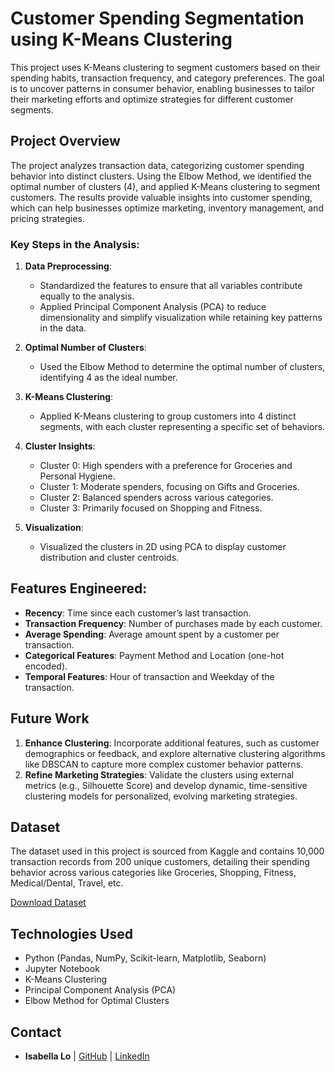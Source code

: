 # Customer Spending Segmentation using K-Means Clustering

This project uses K-Means clustering to segment customers based on their spending habits, transaction frequency, and category preferences. The goal is to uncover patterns in consumer behavior, enabling businesses to tailor their marketing efforts and optimize strategies for different customer segments.

## Project Overview

The project analyzes transaction data, categorizing customer spending behavior into distinct clusters. Using the Elbow Method, we identified the optimal number of clusters (4), and applied K-Means clustering to segment customers. The results provide valuable insights into customer spending, which can help businesses optimize marketing, inventory management, and pricing strategies.

### Key Steps in the Analysis:

1. **Data Preprocessing**: 
   - Standardized the features to ensure that all variables contribute equally to the analysis.
   - Applied Principal Component Analysis (PCA) to reduce dimensionality and simplify visualization while retaining key patterns in the data.

2. **Optimal Number of Clusters**:
   - Used the Elbow Method to determine the optimal number of clusters, identifying 4 as the ideal number.
   
3. **K-Means Clustering**:
   - Applied K-Means clustering to group customers into 4 distinct segments, with each cluster representing a specific set of behaviors.

4. **Cluster Insights**:
   - Cluster 0: High spenders with a preference for Groceries and Personal Hygiene.
   - Cluster 1: Moderate spenders, focusing on Gifts and Groceries.
   - Cluster 2: Balanced spenders across various categories.
   - Cluster 3: Primarily focused on Shopping and Fitness.

5. **Visualization**:
   - Visualized the clusters in 2D using PCA to display customer distribution and cluster centroids.

## Features Engineered:

- **Recency**: Time since each customer’s last transaction.
- **Transaction Frequency**: Number of purchases made by each customer.
- **Average Spending**: Average amount spent by a customer per transaction.
- **Categorical Features**: Payment Method and Location (one-hot encoded).
- **Temporal Features**: Hour of transaction and Weekday of the transaction.

## Future Work

1. **Enhance Clustering**: Incorporate additional features, such as customer demographics or feedback, and explore alternative clustering algorithms like DBSCAN to capture more complex customer behavior patterns.
2. **Refine Marketing Strategies**: Validate the clusters using external metrics (e.g., Silhouette Score) and develop dynamic, time-sensitive clustering models for personalized, evolving marketing strategies.

## Dataset

The dataset used in this project is sourced from Kaggle and contains 10,000 transaction records from 200 unique customers, detailing their spending behavior across various categories like Groceries, Shopping, Fitness, Medical/Dental, Travel, etc.

[Download Dataset](https://www.kaggle.com/datasets/ahmedmohamed2003/spending-habits?resource=download)

## Technologies Used

- Python (Pandas, NumPy, Scikit-learn, Matplotlib, Seaborn)
- Jupyter Notebook
- K-Means Clustering
- Principal Component Analysis (PCA)
- Elbow Method for Optimal Clusters

## Contact

- **Isabella Lo** | [GitHub](https://github.com/beanbean9339) | [LinkedIn](https://linkedin.com/in/igwlo)

